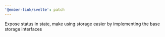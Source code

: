 ```yaml
---
'@ember-link/svelte': patch
---
```


Expose status in state, make using storage easier by implementing the base storage interfaces
